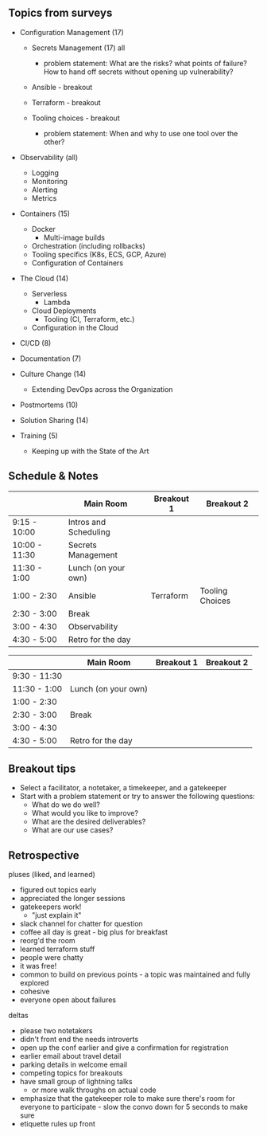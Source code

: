 Topics from surveys
---
* Configuration Management (17)
  * Secrets Management (17) all
    * problem statement: What are the risks? what points of failure? How to hand off secrets without opening up vulnerability?

  * Ansible - breakout
  * Terraform - breakout
  * Tooling choices - breakout
    * problem statement: When and why to use one tool over the other?

* Observability (all)
  * Logging
  * Monitoring
  * Alerting
  * Metrics

* Containers (15)
  * Docker
    * Multi-image builds
  * Orchestration (including rollbacks)
  * Tooling specifics (K8s, ECS, GCP, Azure)
  * Configuration of Containers

* The Cloud (14)
  * Serverless
    * Lambda
  * Cloud Deployments
    * Tooling (CI, Terraform, etc.)
  * Configuration in the Cloud

* CI/CD (8)

* Documentation (7)

* Culture Change (14)
  * Extending DevOps across the Organization

* Postmortems (10)

* Solution Sharing (14)

* Training (5)
  * Keeping up with the State of the Art

Schedule & Notes
---
|| Main Room | Breakout 1 | Breakout 2|
|---|---|---|---|
|9:15 - 10:00|Intros and Scheduling|||
|10:00 - 11:30|Secrets Management|||
|11:30 - 1:00|Lunch (on your own)|||
|1:00 - 2:30|Ansible|Terraform|Tooling Choices|
|2:30 - 3:00|Break|||
|3:00 - 4:30|Observability|||
|4:30 - 5:00|Retro for the day|||


|| Main Room | Breakout 1 | Breakout 2|
|---|---|---|---|
|9:30 - 11:30||||
|11:30 - 1:00|Lunch (on your own)|||
|1:00 - 2:30||||
|2:30 - 3:00|Break|||
|3:00 - 4:30||||
|4:30 - 5:00|Retro for the day|||


Breakout tips
---
* Select a facilitator, a notetaker, a timekeeper, and a gatekeeper
* Start with a problem statement or try to answer the following questions:
  * What do we do well?
  * What would you like to improve?
  * What are the desired deliverables?
  * What are our use cases?


Retrospective
---
pluses (liked, and learned)
  * figured out topics early
  * appreciated the longer sessions
  * gatekeepers work!
    * "just explain it"
  * slack channel for chatter for question
  * coffee all day is great - big plus for breakfast
  * reorg'd the room
  * learned terraform stuff
  * people were chatty
  * it was free!
  * common to build on previous points - a topic was maintained and fully explored
  * cohesive
  * everyone open about failures

deltas
  * please two notetakers
  * didn't front end the needs introverts
  * open up the conf earlier and give a confirmation for registration
  * earlier email about travel detail
  * parking details in welcome email
  * competing topics for breakouts
  * have small group of lightning talks
    * or more walk throughs on actual code
  * emphasize that the gatekeeper role to make sure there's room for everyone to participate - slow the convo down for 5 seconds to make sure
  * etiquette rules up front
